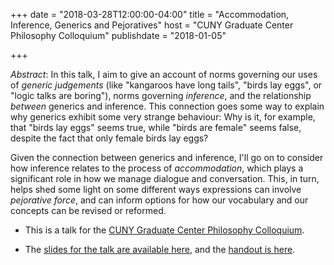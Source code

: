 +++
date = "2018-03-28T12:00:00-04:00"
title = "Accommodation, Inference, Generics and Pejoratives"
host = "CUNY Graduate Center Philosophy Colloquium"
publishdate = "2018-01-05"

+++

*Abstract*: In this talk, I aim to give an account of norms governing our uses of *generic judgements* (like "kangaroos have long tails", "birds lay eggs", or "logic talks are boring"), norms governing *inference*, and the relationship *between* generics and inference. This connection goes some way to explain why generics exhibit some very strange behaviour: Why is it, for example, that "birds lay eggs" seems true, while "birds are female" seems false, despite the fact that only female birds lay eggs? 

Given the connection between generics and inference, I'll go on to consider how inference relates to the process of *accommodation*, which plays a significant role in how we manage dialogue and conversation. This, in turn, helps shed some light on some different ways expressions can involve *pejorative force*, and can inform options for how our vocabulary and our concepts can be revised or reformed. 

* This is a talk for the [CUNY Graduate Center Philosophy Colloquium](https://philosophy.commons.gc.cuny.edu/spring-2018-colloquium-schedule/).

* The [slides for the talk are available here](/slides/accommodation-cuny-2018.pdf), and the [handout is here](/handouts/accommodation-cuny-handout-2018.pdf).

